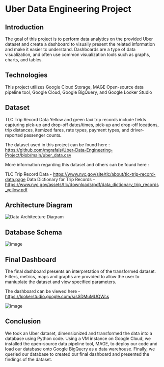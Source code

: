 # Uber Data Engineering Project

## Introduction
The goal of this project is to perform data analytics on the provided Uber dataset and create a dashboard to visually present the related information and make it easier to understand. Dashboards are a type of data visualization, and often use common visualization tools such as graphs, charts, and tables.

## Technologies
This project utilizes Google Cloud Storage, MAGE Open-source data pipeline tool, Google Cloud, Google BigQuery, and Google Looker Studio

## Dataset
TLC Trip Record Data Yellow and green taxi trip records include fields capturing pick-up and drop-off dates/times, pick-up and drop-off locations, trip distances, itemized fares, rate types, payment types, and driver-reported passenger counts.

The dataset used in this project can be found here : https://github.com/mgrafals/Uber-Data-Engineering-Project/blob/main/uber_data.csv

More information regarding this dataset and others can be found here :

TLC Trip Record Data - https://www.nyc.gov/site/tlc/about/tlc-trip-record-data.page
Data Dictionary for Trip Records - https://www.nyc.gov/assets/tlc/downloads/pdf/data_dictionary_trip_records_yellow.pdf

## Architecture Diagram
![Data Architecture Diagram](https://github.com/mgrafals/Uber-Data-Engineering-Project/assets/118086345/38657ea8-1be0-43c8-aabd-1987e11ccfe7)

## Database Schema
![image](https://github.com/mgrafals/Uber-Data-Engineering-Project/assets/118086345/4908aced-a41d-40e3-82fc-56314f1d7507)

## Final Dashboard
The final dashboard presents an interpretation of the transformed dataset. Filters, metrics, maps and graphs are provided to allow the user to maniuplate the dataset and view specified parameters.

The dashboard can be viewed here - https://lookerstudio.google.com/s/sSDMuMUQWcs

![image](https://github.com/mgrafals/Uber-Data-Engineering-Project/assets/118086345/e472bdcc-17ce-47f0-8049-1b38051be5e3)

## Conclusion
We took an Uber dataset, dimensionized and transformed the data into a database using Python code. Using a VM instance on Google Cloud, we installed the open-source data pipeline tool, MAGE, to deploy our code and load our database onto Google BigQuery as a data warehouse. Finally, we queried our database to created our final dashboard and presented the findings of the dataset.
